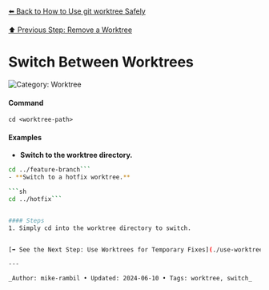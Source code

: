 [⬅️ Back to How to Use git worktree Safely](./how-to-use-git-worktree-safely.md)

[⬆️ Previous Step: Remove a Worktree](./remove-a-worktree.md)

# Switch Between Worktrees


![Category: Worktree](https://img.shields.io/badge/Category-Worktree-blue)

#### Command
`cd <worktree-path>`

#### Examples
- **Switch to the worktree directory.**

```sh
cd ../feature-branch```
- **Switch to a hotfix worktree.**

```sh
cd ../hotfix```


#### Steps
1. Simply cd into the worktree directory to switch.


[➡️ See the Next Step: Use Worktrees for Temporary Fixes](./use-worktrees-for-temporary-fixes.md)

---

_Author: mike-rambil • Updated: 2024-06-10 • Tags: worktree, switch_
